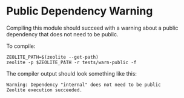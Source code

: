 # Public Dependency Warning

Compiling this module should succeed with a warning about a public dependency
that does not need to be public.

To compile:

```shell
ZEOLITE_PATH=$(zeolite --get-path)
zeolite -p $ZEOLITE_PATH -r tests/warn-public -f
```

The compiler output should look something like this:

```text
Warning: Dependency "internal" does not need to be public
Zeolite execution succeeded.
```
